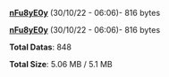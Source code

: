 [**nFu8yE0y**](/data/nFu8yE0y.txt) (30/10/22 - 06:06)- 816 bytes

[**nFu8yE0y**](/data/nFu8yE0y.txt) (30/10/22 - 06:06)- 816 bytes

**Total Datas**: 848

**Total Size**: 5.06 MB / 5.1 MB